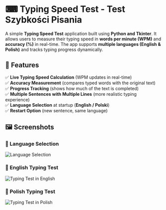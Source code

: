 # ⌨ Typing Speed Test - Test Szybkości Pisania

A simple **Typing Speed Test** application built using **Python and Tkinter**. It allows users to measure their typing speed in **words per minute (WPM)** and **accuracy (%)** in real-time. The app supports **multiple languages (English & Polish)** and tracks typing progress dynamically.

## 🚀 Features
✅ **Live Typing Speed Calculation** (WPM updates in real-time)  
✅ **Accuracy Measurement** (compares typed words with the original text)  
✅ **Progress Tracking** (shows how much of the text is completed)  
✅ **Multiple Sentences with Multiple Lines** (more realistic typing experience)  
✅ **Language Selection** at startup (**English / Polski**)  
✅ **Restart Option** (new sentence, same language)  

## 🖼 Screenshots

### 📌 Language Selection
![Language Selection](https://via.placeholder.com/600x300.png?text=Language+Selection)

### 📌 English Typing Test
![Typing Test in English](https://via.placeholder.com/600x300.png?text=English+Typing+Test)

### 📌 Polish Typing Test
![Typing Test in Polish](https://via.placeholder.com/600x300.png?text=Polish+Typing+Test)
